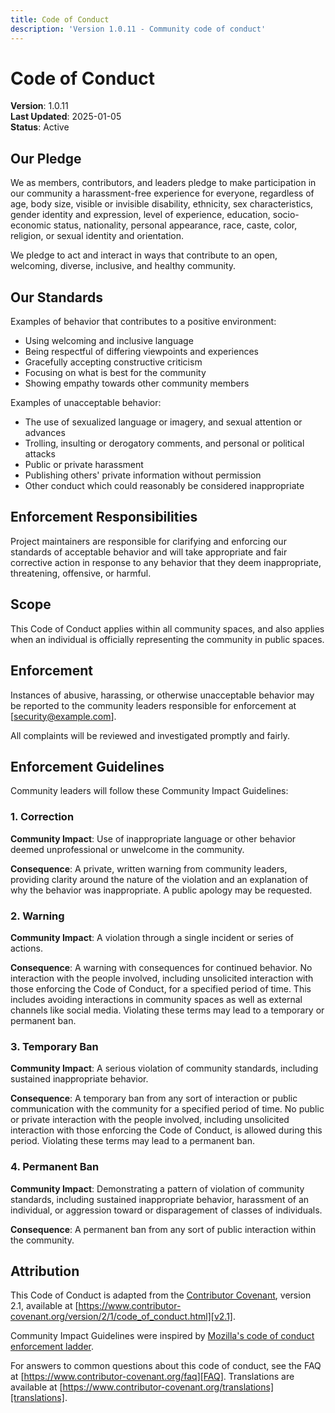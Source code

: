 ```yaml
---
title: Code of Conduct
description: 'Version 1.0.11 - Community code of conduct'
---
```


# Code of Conduct

**Version**: 1.0.11  
**Last Updated**: 2025-01-05  
**Status**: Active

## Our Pledge

We as members, contributors, and leaders pledge to make participation in our community a
harassment-free experience for everyone, regardless of age, body size, visible or invisible
disability, ethnicity, sex characteristics, gender identity and expression, level of experience,
education, socio-economic status, nationality, personal appearance, race, caste, color, religion, or
sexual identity and orientation.

We pledge to act and interact in ways that contribute to an open, welcoming, diverse, inclusive, and
healthy community.

## Our Standards

Examples of behavior that contributes to a positive environment:

- Using welcoming and inclusive language
- Being respectful of differing viewpoints and experiences
- Gracefully accepting constructive criticism
- Focusing on what is best for the community
- Showing empathy towards other community members

Examples of unacceptable behavior:

- The use of sexualized language or imagery, and sexual attention or advances
- Trolling, insulting or derogatory comments, and personal or political attacks
- Public or private harassment
- Publishing others' private information without permission
- Other conduct which could reasonably be considered inappropriate

## Enforcement Responsibilities

Project maintainers are responsible for clarifying and enforcing our standards of acceptable
behavior and will take appropriate and fair corrective action in response to any behavior that they
deem inappropriate, threatening, offensive, or harmful.

## Scope

This Code of Conduct applies within all community spaces, and also applies when an individual is
officially representing the community in public spaces.

## Enforcement

Instances of abusive, harassing, or otherwise unacceptable behavior may be reported to the community
leaders responsible for enforcement at [security@example.com].

All complaints will be reviewed and investigated promptly and fairly.

## Enforcement Guidelines

Community leaders will follow these Community Impact Guidelines:

### 1. Correction

**Community Impact**: Use of inappropriate language or other behavior deemed unprofessional or
unwelcome in the community.

**Consequence**: A private, written warning from community leaders, providing clarity around the
nature of the violation and an explanation of why the behavior was inappropriate. A public apology
may be requested.

### 2. Warning

**Community Impact**: A violation through a single incident or series of actions.

**Consequence**: A warning with consequences for continued behavior. No interaction with the people
involved, including unsolicited interaction with those enforcing the Code of Conduct, for a
specified period of time. This includes avoiding interactions in community spaces as well as
external channels like social media. Violating these terms may lead to a temporary or permanent ban.

### 3. Temporary Ban

**Community Impact**: A serious violation of community standards, including sustained inappropriate
behavior.

**Consequence**: A temporary ban from any sort of interaction or public communication with the
community for a specified period of time. No public or private interaction with the people involved,
including unsolicited interaction with those enforcing the Code of Conduct, is allowed during this
period. Violating these terms may lead to a permanent ban.

### 4. Permanent Ban

**Community Impact**: Demonstrating a pattern of violation of community standards, including
sustained inappropriate behavior, harassment of an individual, or aggression toward or disparagement
of classes of individuals.

**Consequence**: A permanent ban from any sort of public interaction within the community.

## Attribution

This Code of Conduct is adapted from the [Contributor Covenant][homepage], version 2.1, available at
[https://www.contributor-covenant.org/version/2/1/code_of_conduct.html][v2.1].

Community Impact Guidelines were inspired by [Mozilla's code of conduct enforcement
ladder][Mozilla CoC].

For answers to common questions about this code of conduct, see the FAQ at
[https://www.contributor-covenant.org/faq][FAQ]. Translations are available at
[https://www.contributor-covenant.org/translations][translations].

[homepage]: https://www.contributor-covenant.org
[v2.1]: https://www.contributor-covenant.org/version/2/1/code_of_conduct.html
[Mozilla CoC]: https://github.com/mozilla/diversity
[FAQ]: https://www.contributor-covenant.org/faq
[translations]: https://www.contributor-covenant.org/translations
